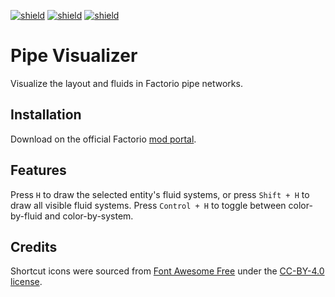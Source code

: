 [![shield](https://img.shields.io/badge/Ko--fi-Donate%20-hotpink?logo=kofi&logoColor=white)](https://ko-fi.com/raiguard)
[![shield](https://img.shields.io/badge/Crowdin-Translate-brightgreen)](https://crowdin.com/project/raiguards-factorio-mods)
[![shield](https://img.shields.io/badge/dynamic/json?color=orange&label=Factorio&query=downloads_count&suffix=%20downloads&url=https%3A%2F%2Fmods.factorio.com%2Fapi%2Fmods%2FPipeVisualizer)](https://mods.factorio.com/mod/PipeVisualizer)

# Pipe Visualizer

Visualize the layout and fluids in Factorio pipe networks.

## Installation

Download on the official Factorio [mod portal](https://mods.factorio.com/mod/PipeVisualizer).

## Features

Press `H` to draw the selected entity's fluid systems, or press `Shift + H` to draw all visible fluid systems. Press `Control + H` to toggle between color-by-fluid and color-by-system.

## Credits

Shortcut icons were sourced from [Font Awesome Free](https://fontawesome.com/search?m=free) under the [CC-BY-4.0 license](https://creativecommons.org/licenses/by/4.0/).
